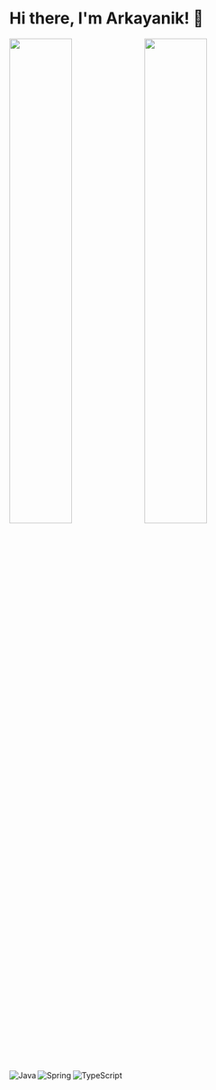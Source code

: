 # Hi there, I'm Arkayanik!  👋

<img align="left" width="47%" src="https://github-readme-stats.vercel.app/api?username=Arkayanik&show_icons=true&theme=radical" />
<img width="47%" src="https://github-readme-stats.vercel.app/api/top-langs/?username=Arkayanik&layout=compact" />

<img align="left" alt="Java"  src="https://img.shields.io/badge/java-%23ED8B00.svg?style=for-the-badge&logo=java&logoColor=white" />
<img align="left" alt="Spring"  src="https://img.shields.io/badge/Spring_Boot-F2F4F9?style=for-the-badge&logo=spring-boot" />
<img align="left" alt="TypeScript" src="https://img.shields.io/badge/TypeScript-007ACC?style=for-the-badge&logo=typescript&logoColor=white" />
